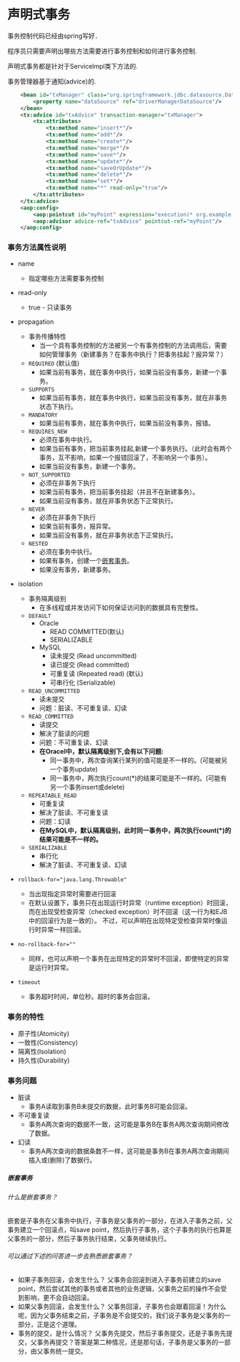 # 声明式事务

事务控制代码已经由spring写好．

程序员只需要声明出哪些方法需要进行事务控制和如何进行事务控制.



声明式事务都是针对于Servicelmpl类下方法的.

事务管理器基于通知(advice)的.



```xml
    <bean id="txManager" class="org.springframework.jdbc.datasource.DataSourceTransactionManager">
        <property name="dataSource" ref="driverManagerDataSource"/>
    </bean>
    <tx:advice id="txAdvice" transaction-manager="txManager">
        <tx:attributes>
            <tx:method name="insert*"/>
            <tx:method name="add*"/>
            <tx:method name="create*"/>
            <tx:method name="merge*"/>
            <tx:method name="save*"/>
            <tx:method name="update*"/>
            <tx:method name="saveOrUpdate*"/>
            <tx:method name="delete*"/>
            <tx:method name="set*"/>
            <tx:method name="*" read-only="true"/>
        </tx:attributes>
    </tx:advice>
    <aop:config>
        <aop:pointcut id="myPoint" expression="execution(* org.example.service.impl.*.*(..))"/>
        <aop:advisor advice-ref="txAdvice" pointcut-ref="myPoint"/>
    </aop:config>
```



### 事务方法属性说明

- name
  - 指定哪些方法需要事务控制
- read-only
  - true - 只读事务
- propagation
  - 事务传播特性
    - 当一个具有事务控制的方法被另一个有事务控制的方法调用后，需要如何管理事务（新建事务？在事务中执行？把事务挂起？报异常？）
  - `REQUIRED` (默认值)
    - 如果当前有事务，就在事务中执行，如果当前没有事务，新建一个事务。
  - `SUPPORTS`
    - 如果当前有事务，就在事务中执行，如果当前没有事务，就在非事务状态下执行。
  - `MANDATORY`
    - 如果当前有事务，就在事务中执行，如果当前没有事务，报错。
  - `REQUIRES_NEW`
    - 必须在事务中执行。
    - 如果当前有事务，把当前事务挂起,新建一个事务执行。（此时会有两个事务，互不影响，如果一个报错回滚了，不影响另一个事务）。
    - 如果当前没有事务，新建一个事务。
  - `NOT_SUPPORTED`
    - 必须在非事务下执行
    - 如果当前有事务，把当前事务挂起（并且不在新建事务）。
    - 如果当前没有事务，就在非事务状态下正常执行。
  - `NEVER`
    - 必须在非事务下执行
    - 如果当前有事务，报异常。
    - 如果当前没有事务，就在非事务状态下正常执行。
  - `NESTED`
    - 必须在事务中执行。
    - 如果有事务，创建一个[嵌套事务](https://blog.csdn.net/javashareauthor/article/details/82842177)。
    - 如果没有事务，新建事务。
- isolation
  - 事务隔离级别
    - 在多线程或并发访问下如何保证访问到的数据具有完整性。
  - `DEFAULT`
    - Oracle
      - READ COMMITTED(默认)
      - SERIALIZABLE
    - MySQL
      - 读未提交 (Read uncommitted)
      - 读已提交 (Read committed)
      - 可重复读 (Repeated read)   (默认)
      - 可串行化 (Serializable)
  - `READ_UNCOMMITTED`
    - 读未提交
    - 问题：脏读、不可重复读、幻读
  - `READ_COMMITTED`
    - 读提交
    - 解决了脏读的问题
    - 问题：不可重复读、幻读
    - **在Oracel中，默认隔离级别下,会有以下问题:**
      - 同一事务中，两次查询某行某列的值可能是不一样的。(可能被另一个事务update)
      - 同一事务中，两次执行count(*)的结果可能是不一样的。(可能有另一个事务insert或delete)
  - `REPEATABLE_READ`
    - 可重复读
    - 解决了脏读、不可重复读
    - 问题：幻读
    - **在MySQL中，默认隔离级别，此时同一事务中，两次执行count(*)的结果可能是不一样的。**
  - `SERIALIZABLE`
    - 串行化
    - 解决了脏读、不可重复读、幻读
- `rollback-for="java.lang.Throwable"`
  - 当出现指定异常时需要进行回滚
  - 在默认设置下，事务只在出现运行时异常（runtime exception）时回滚，而在出现受检查异常（checked exception）时不回滚（这一行为和EJB中的回滚行为是一致的）。
    不过，可以声明在出现特定受检查异常时像运行时异常一样回滚。
- `no-rollback-for=""`
  - 同样，也可以声明一个事务在出现特定的异常时不回滚，即使特定的异常是运行时异常。

- `timeout`
  - 事务超时时间，单位秒。超时的事务会回滚。



### 事务的特性

- 原子性(Atomicity)
- 一致性(Consistency)
- 隔离性(Isolation)
- 持久性(Durability)



### 事务问题

- 脏读
  - 事务A读取到事务B未提交的数据，此时事务B可能会回滚。
- 不可重复读
  - 事务A两次查询的数据不一致，这可能是事务B在事务A两次查询期间修改了数据。
- 幻读
  - 事务A两次查询的数据条数不一样，这可能是事务B在事务A两次查询期间插入或(删除)了数据行。



##### 嵌套事务

###### 什么是嵌套事务？

嵌套是子事务在父事务中执行，子事务是父事务的一部分，在进入子事务之前，父事务建立一个回滚点，叫save point，然后执行子事务，这个子事务的执行也算是父事务的一部分，然后子事务执行结束，父事务继续执行。

###### 可以通过下述的问答进一步去熟悉嵌套事务？

- 如果子事务回滚，会发生什么？ 
            父事务会回滚到进入子事务前建立的save point，然后尝试其他的事务或者其他的业务逻辑，父事务之前的操作不会受到影响，更不会自动回滚。
- 如果父事务回滚，会发生什么？ 
            父事务回滚，子事务也会跟着回滚！为什么呢，因为父事务结束之前，子事务是不会提交的，我们说子事务是父事务的一部分，正是这个道理。
- 事务的提交，是什么情况？ 
            父事务先提交，然后子事务提交，还是子事务先提交，父事务再提交？答案是第二种情况，还是那句话，子事务是父事务的一部分，由父事务统一提交。





